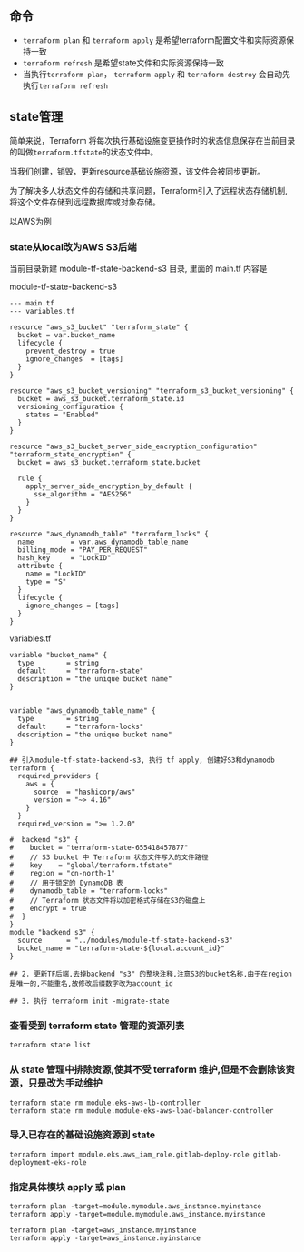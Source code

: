 ## 命令

* `terraform plan` 和 `terraform apply` 是希望terraform配置文件和实际资源保持一致
* `terraform refresh` 是希望state文件和实际资源保持一致
*  当执行`terraform plan`， `terraform apply` 和 `terraform destroy` 会自动先执行`terraform refresh`


## state管理

简单来说，Terraform 将每次执行基础设施变更操作时的状态信息保存在当前目录的叫做`terraform.tfstate`的状态文件中。

当我们创建，销毁，更新resource基础设施资源，该文件会被同步更新。

为了解决多人状态文件的存储和共享问题，Terraform引入了远程状态存储机制, 将这个文件存储到远程数据库或对象存储。

以AWS为例
### state从local改为AWS S3后端

当前目录新建 module-tf-state-backend-s3 目录, 里面的 main.tf 内容是

module-tf-state-backend-s3
```
--- main.tf
--- variables.tf

```

```hcl
resource "aws_s3_bucket" "terraform_state" {
  bucket = var.bucket_name
  lifecycle {
    prevent_destroy = true
    ignore_changes  = [tags]
  }
}

resource "aws_s3_bucket_versioning" "terraform_s3_bucket_versioning" {
  bucket = aws_s3_bucket.terraform_state.id
  versioning_configuration {
    status = "Enabled"
  }
}

resource "aws_s3_bucket_server_side_encryption_configuration" "terraform_state_encryption" {
  bucket = aws_s3_bucket.terraform_state.bucket

  rule {
    apply_server_side_encryption_by_default {
      sse_algorithm = "AES256"
    }
  }
}

resource "aws_dynamodb_table" "terraform_locks" {
  name         = var.aws_dynamodb_table_name
  billing_mode = "PAY_PER_REQUEST"
  hash_key     = "LockID"
  attribute {
    name = "LockID"
    type = "S"
  }
  lifecycle {
    ignore_changes = [tags]
  }
}
```

variables.tf

```hcl
variable "bucket_name" {
  type        = string
  default     = "terraform-state"
  description = "the unique bucket name"
}


variable "aws_dynamodb_table_name" {
  type        = string
  default     = "terraform-locks"
  description = "the unique bucket name"
}
``` 

```hcl
## 引入module-tf-state-backend-s3, 执行 tf apply, 创建好S3和dynamodb
terraform {
  required_providers {
    aws = {
      source  = "hashicorp/aws"
      version = "~> 4.16"
    }
  }
  required_version = ">= 1.2.0"

#  backend "s3" {
#    bucket = "terraform-state-655418457877"
#    // S3 bucket 中 Terraform 状态文件写入的文件路径
#    key    = "global/terraform.tfstate"
#    region = "cn-north-1"
#    // 用于锁定的 DynamoDB 表
#    dynamodb_table = "terraform-locks"
#    // Terraform 状态文件将以加密格式存储在S3的磁盘上
#    encrypt = true
#  }
}
module "backend_s3" {
  source      = "../modules/module-tf-state-backend-s3"
  bucket_name = "terraform-state-${local.account_id}"
}

## 2. 更新TF后端,去掉backend "s3" 的整块注释,注意S3的bucket名称,由于在region是唯一的,不能重名,故修改后缀数字改为account_id

## 3. 执行 terraform init -migrate-state
```

### 查看受到 terraform state 管理的资源列表

`terraform state list`

### 从 state 管理中排除资源,使其不受 terraform 维护,但是不会删除该资源，只是改为手动维护

```
terraform state rm module.eks-aws-lb-controller
terraform state rm module.module-eks-aws-load-balancer-controller
```

### 导入已存在的基础设施资源到 state

```
terraform import module.eks.aws_iam_role.gitlab-deploy-role gitlab-deployment-eks-role
```

### 指定具体模块 apply 或 plan

```
terraform plan -target=module.mymodule.aws_instance.myinstance
terraform apply -target=module.mymodule.aws_instance.myinstance

terraform plan -target=aws_instance.myinstance
terraform apply -target=aws_instance.myinstance
```

